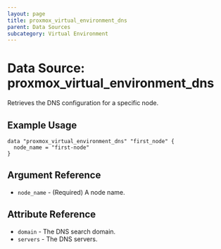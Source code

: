 ```yaml
---
layout: page
title: proxmox_virtual_environment_dns
parent: Data Sources
subcategory: Virtual Environment
---
```


# Data Source: proxmox_virtual_environment_dns

Retrieves the DNS configuration for a specific node.

## Example Usage

```hcl
data "proxmox_virtual_environment_dns" "first_node" {
  node_name = "first-node"
}
```

## Argument Reference

- `node_name` - (Required) A node name.

## Attribute Reference

- `domain` - The DNS search domain.
- `servers` - The DNS servers.
